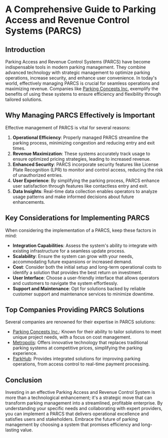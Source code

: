 # A Comprehensive Guide to Parking Access and Revenue Control Systems (PARCS)

## Introduction

Parking Access and Revenue Control Systems (PARCS) have become indispensable tools in modern parking management. They combine advanced technology with strategic management to optimize parking operations, increase security, and enhance user convenience. In today's world, effectively managing PARCS is crucial for seamless operations and maximizing revenue. Companies like [Parking Concepts Inc.](/dir/parking_concepts_inc) exemplify the benefits of using these systems to ensure efficiency and flexibility through tailored solutions.

## Why Managing PARCS Effectively is Important

Effective management of PARCS is vital for several reasons:

1. **Operational Efficiency**: Properly managed PARCS streamline the parking process, minimizing congestion and reducing entry and exit times.
2. **Revenue Maximization**: These systems accurately track usage to ensure optimized pricing strategies, leading to increased revenue.
3. **Enhanced Security**: PARCS incorporate security features like License Plate Recognition (LPR) to monitor and control access, reducing the risk of unauthorized entries.
4. **User Experience**: By simplifying the parking process, PARCS enhance user satisfaction through features like contactless entry and exit.
5. **Data Insights**: Real-time data collection enables operators to analyze usage patterns and make informed decisions about future enhancements.

## Key Considerations for Implementing PARCS

When considering the implementation of a PARCS, keep these factors in mind:

- **Integration Capabilities**: Assess the system's ability to integrate with existing infrastructure for a seamless update process.
- **Scalability**: Ensure the system can grow with your needs, accommodating future expansions or increased demand.
- **Cost**: Consider both the initial setup and long-term operational costs to identify a solution that provides the best return on investment.
- **User Interface**: Choose a user-friendly interface that allows operators and customers to navigate the system effortlessly.
- **Support and Maintenance**: Opt for solutions backed by reliable customer support and maintenance services to minimize downtime.

## Top Companies Providing PARCS Solutions

Several companies are renowned for their expertise in PARCS solutions:

- [Parking Concepts Inc.](/dir/parking_concepts_inc): Known for their ability to tailor solutions to meet unique project needs, with a focus on cost management.
- [Metropolis](/dir/metropolis): Offers innovative technology that replaces traditional parking systems at competitive prices, simplifying the parking experience.
- [ParkHub](/dir/parkhub): Provides integrated solutions for improving parking operations, from access control to real-time payment processing.

## Conclusion

Investing in an effective Parking Access and Revenue Control System is more than a technological enhancement; it's a strategic move that can transform parking management into a streamlined, profitable enterprise. By understanding your specific needs and collaborating with expert providers, you can implement a PARCS that delivers operational excellence and satisfies users and stakeholders. Embrace the future of parking management by choosing a system that promises efficiency and long-lasting value.